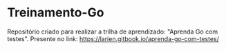 # Treinamento-Go

Repositório criado para realizar a trilha de aprendizado: "Aprenda Go com testes". Presente no link: https://larien.gitbook.io/aprenda-go-com-testes/
